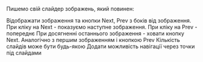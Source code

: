 Пишемо свій слайдер зображень, який повинен:

Відображати зображення та кнопки Next, Prev з боків від зображення.
При кліку на Next - показуємо наступне зображення.
При кліку на Prev - попереднє
При досягненні останнього зображення - ховати кнопку Next. Аналогічно з першим зображенням і кнопкою Prev
Кількість слайдів може бути будь-якою
Додати можливість навігації через точки під слайдами